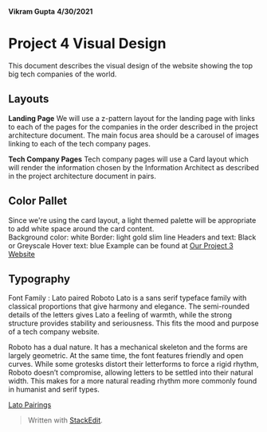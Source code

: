 **Vikram Gupta** **4/30/2021**

# **Project 4 Visual Design**

This document describes the visual design of the website showing the top big tech companies of the world.

## **Layouts**

**Landing Page**
We will use a z-pattern layout for the landing page with links to each of the pages for the companies in the order described in the project architecture document.  The main focus area should be a carousel of images linking to each of the tech company pages.

**Tech Company Pages**
Tech company pages will use a Card layout which will render the information chosen by the Information Architect as described in the project architecture document in pairs.


## **Color Pallet**
Since we're using the card layout, a light themed palette will be appropriate to add white space around the card content.  
Background color: white
Border: light gold slim line
Headers and text: Black or Greyscale
Hover text: blue
Example can be found at [Our Project 3 Website](https://mwsundberg.digitalscholar.rochester.edu/project03/oberursel/)

## **Typography**
Font Family : Lato paired Roboto
Lato is a sans serif typeface family with classical proportions that give harmony and elegance.  The semi-rounded details of the letters gives Lato a feeling of warmth, while the strong structure provides stability and seriousness.  This fits the mood and purpose of a tech company website.

Roboto has a dual nature. It has a mechanical skeleton and the forms are largely geometric. At the same time, the font features friendly and open curves. While some grotesks distort their letterforms to force a rigid rhythm, Roboto doesn’t compromise, allowing letters to be settled into their natural width. This makes for a more natural reading rhythm more commonly found in humanist and serif types.

[Lato Pairings](https://fonts.google.com/specimen/Lato#pairings)




> Written with [StackEdit](https://stackedit.io/).
<!--stackedit_data:
eyJoaXN0b3J5IjpbLTExMDcyMTU3OThdfQ==
-->